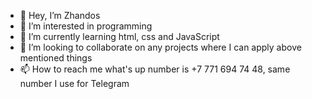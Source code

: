 - 👋 Hey, I’m Zhandos
- 👀 I’m interested in programming
- 🌱 I’m currently learning html, css and JavaScript
- 💞️ I’m looking to collaborate on any projects where I can apply above mentioned things
- 📫 How to reach me what's up number is +7 771 694 74 48, same number I use for Telegram

<!---
Zhandos555/Zhandos555 is a ✨ special ✨ repository because its `README.md` (this file) appears on your GitHub profile.
You can click the Preview link to take a look at your changes.
--->
